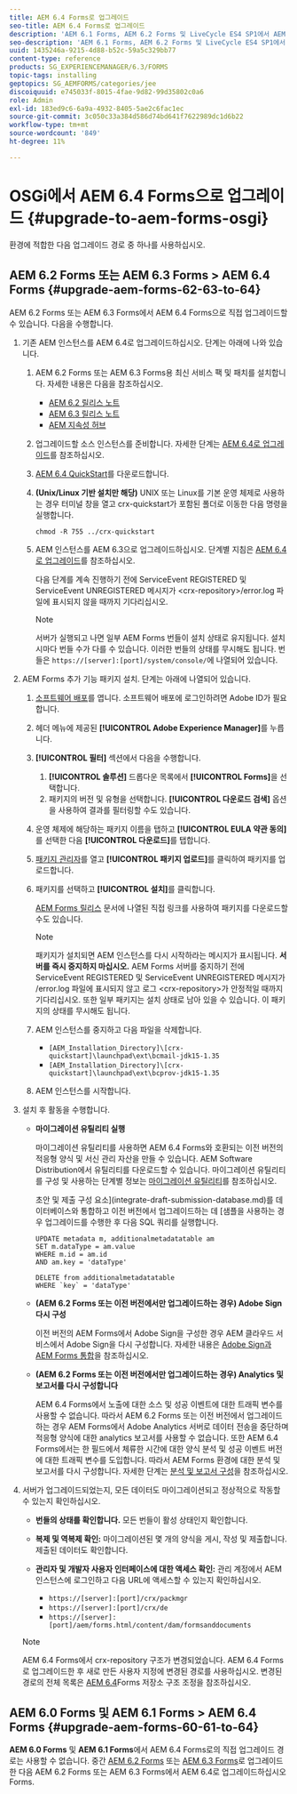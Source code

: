 ```yaml
---
title: AEM 6.4 Forms로 업그레이드
seo-title: AEM 6.4 Forms로 업그레이드
description: 'AEM 6.1 Forms, AEM 6.2 Forms 및 LiveCycle ES4 SP1에서 AEM 6.3 Forms으로 직접 업그레이드할 수 있습니다. '
seo-description: 'AEM 6.1 Forms, AEM 6.2 Forms 및 LiveCycle ES4 SP1에서 AEM 6.3 Forms으로 직접 업그레이드할 수 있습니다. '
uuid: 1435246a-9215-4d88-b52c-59a5c329bb77
content-type: reference
products: SG_EXPERIENCEMANAGER/6.3/FORMS
topic-tags: installing
geptopics: SG_AEMFORMS/categories/jee
discoiquuid: e745033f-8015-4fae-9d82-99d35802c0a6
role: Admin
exl-id: 183ed9c6-6a9a-4932-8405-5ae2c6fac1ec
source-git-commit: 3c050c33a384d586d74bd641f7622989dc1d6b22
workflow-type: tm+mt
source-wordcount: '849'
ht-degree: 11%

---
```


# OSGi에서 AEM 6.4 Forms으로 업그레이드 {#upgrade-to-aem-forms-osgi}

환경에 적합한 다음 업그레이드 경로 중 하나를 사용하십시오.

## AEM 6.2 Forms 또는 AEM 6.3 Forms > AEM 6.4 Forms {#upgrade-aem-forms-62-63-to-64}

AEM 6.2 Forms 또는 AEM 6.3 Forms에서 AEM 6.4 Forms으로 직접 업그레이드할 수 있습니다. 다음을 수행합니다.

1. 기존 AEM 인스턴스를 AEM 6.4로 업그레이드하십시오. 단계는 아래에 나와 있습니다.

   1. AEM 6.2 Forms 또는 AEM 6.3 Forms용 최신 서비스 팩 및 패치를 설치합니다. 자세한 내용은 다음을 참조하십시오.

      * [AEM 6.2 릴리스 노트](https://helpx.adobe.com/kr/experience-manager/6-2/release-notes.html)
      * [AEM 6.3 릴리스 노트](https://helpx.adobe.com/kr/experience-manager/6-3/release-notes.html)
      * [AEM 지속성 허브](https://helpx.adobe.com/kr/experience-manager/aem-releases-updates.html)
   1. 업그레이드할 소스 인스턴스를 준비합니다. 자세한 단계는 [AEM 6.4로 업그레이드](/help/sites-deploying/upgrade.md#preparing%20the%20source%20instance)를 참조하십시오.
   1. [AEM 6.4 QuickStart](/help/sites-deploying/deploy.md#getting%20the%20software)를 다운로드합니다.
   1. **(Unix/Linux 기반 설치만 해당)**  UNIX 또는 Linux를 기본 운영 체제로 사용하는 경우 터미널 창을 열고 crx-quickstart가 포함된 폴더로 이동한 다음 명령을 실행합니다.

      `chmod -R 755 ../crx-quickstart`

   1. AEM 인스턴스를 AEM 6.3으로 업그레이드하십시오. 단계별 지침은 [AEM 6.4로 업그레이드](/help/sites-deploying/upgrade.md)를 참조하십시오.

      다음 단계를 계속 진행하기 전에 ServiceEvent REGISTERED 및 ServiceEvent UNREGISTERED 메시지가 &lt;crx-repository>/error.log 파일에 표시되지 않을 때까지 기다리십시오.

      >[!NOTE]
      >
      >서버가 실행되고 나면 일부 AEM Forms 번들이 설치 상태로 유지됩니다. 설치 시마다 번들 수가 다를 수 있습니다. 이러한 번들의 상태를 무시해도 됩니다. 번들은 `https://[server]:[port]/system/console/`에 나열되어 있습니다.


1. AEM Forms 추가 기능 패키지 설치. 단계는 아래에 나열되어 있습니다.

   1. [소프트웨어 배포](https://experience.adobe.com/downloads)를 엽니다. 소프트웨어 배포에 로그인하려면 Adobe ID가 필요합니다.
   1. 헤더 메뉴에 제공된 **[!UICONTROL Adobe Experience Manager]**&#x200B;를 누릅니다.
   1. **[!UICONTROL 필터]** 섹션에서 다음을 수행합니다.
      1. **[!UICONTROL 솔루션]** 드롭다운 목록에서 **[!UICONTROL Forms]**&#x200B;을 선택합니다.
      1. 패키지의 버전 및 유형을 선택합니다. **[!UICONTROL 다운로드 검색]** 옵션을 사용하여 결과를 필터링할 수도 있습니다.
   1. 운영 체제에 해당하는 패키지 이름을 탭하고 **[!UICONTROL EULA 약관 동의]**&#x200B;를 선택한 다음 **[!UICONTROL 다운로드]**&#x200B;를 탭합니다.
   1. [패키지 관리자](https://docs.adobe.com/content/help/ko-KR/experience-manager-65/administering/contentmanagement/package-manager.html)를 열고 **[!UICONTROL 패키지 업로드]**&#x200B;를 클릭하여 패키지를 업로드합니다.
   1. 패키지를 선택하고 **[!UICONTROL 설치]**&#x200B;를 클릭합니다.

      [AEM Forms 릴리스](https://helpx.adobe.com/kr/aem-forms/kb/aem-forms-releases.html) 문서에 나열된 직접 링크를 사용하여 패키지를 다운로드할 수도 있습니다.

      >[!NOTE]
      >
      >패키지가 설치되면 AEM 인스턴스를 다시 시작하라는 메시지가 표시됩니다. **서버를 즉시 중지하지 마십시오.** AEM Forms 서버를 중지하기 전에 ServiceEvent REGISTERED 및 ServiceEvent UNREGISTERED 메시지가 /error.log 파일에 표시되지 않고 로그 &lt;crx-repository>가 안정적일 때까지 기다리십시오. 또한 일부 패키지는 설치 상태로 남아 있을 수 있습니다. 이 패키지의 상태를 무시해도 됩니다.

   1. AEM 인스턴스를 중지하고 다음 파일을 삭제합니다.

      * `[AEM_Installation_Directory]\[crx-quickstart]\launchpad\ext\bcmail-jdk15-1.35`
      * `[AEM_Installation_Directory]\[crx-quickstart]\launchpad\ext\bcprov-jdk15-1.35`
   1. AEM 인스턴스를 시작합니다.


1. 설치 후 활동을 수행합니다.

   * **마이그레이션 유틸리티 실행**

      마이그레이션 유틸리티를 사용하면 AEM 6.4 Forms와 호환되는 이전 버전의 적응형 양식 및 서신 관리 자산을 만들 수 있습니다. AEM Software Distribution에서 유틸리티를 다운로드할 수 있습니다. 마이그레이션 유틸리티를 구성 및 사용하는 단계별 정보는 [마이그레이션 유틸리티](/help/forms/using/migration-utility.md)를 참조하십시오.

      초안 및 제출 구성 요소](integrate-draft-submission-database.md)를 데이터베이스와 통합하고 이전 버전에서 업그레이드하는 데 [샘플을 사용하는 경우 업그레이드를 수행한 후 다음 SQL 쿼리를 실행합니다.

      ```
      UPDATE metadata m, additionalmetadatatable am
      SET m.dataType = am.value
      WHERE m.id = am.id
      AND am.key = 'dataType'
      ```

      ```
      DELETE from additionalmetadatatable
      WHERE `key` = 'dataType'
      ```

   * **(AEM 6.2 Forms 또는 이전 버전에서만 업그레이드하는 경우) Adobe Sign 다시 구성**

      이전 버전의 AEM Forms에서 Adobe Sign을 구성한 경우 AEM 클라우드 서비스에서 Adobe Sign을 다시 구성합니다. 자세한 내용은 [Adobe Sign과 AEM Forms 통합](/help/forms/using/adobe-sign-integration-adaptive-forms.md)을 참조하십시오.

   * **(AEM 6.2 Forms 또는 이전 버전에서만 업그레이드하는 경우) Analytics 및 보고서를 다시 구성합니다**

      AEM 6.4 Forms에서 노출에 대한 소스 및 성공 이벤트에 대한 트래픽 변수를 사용할 수 없습니다. 따라서 AEM 6.2 Forms 또는 이전 버전에서 업그레이드하는 경우 AEM Forms에서 Adobe Analytics 서버로 데이터 전송을 중단하며 적응형 양식에 대한 analytics 보고서를 사용할 수 없습니다. 또한 AEM 6.4 Forms에서는 한 필드에서 체류한 시간에 대한 양식 분석 및 성공 이벤트 버전에 대한 트래픽 변수를 도입합니다. 따라서 AEM Forms 환경에 대한 분석 및 보고서를 다시 구성합니다. 자세한 단계는 [분석 및 보고서 구성](/help/forms/using/configure-analytics-forms-documents.md)을 참조하십시오.

1. 서버가 업그레이드되었는지, 모든 데이터도 마이그레이션되고 정상적으로 작동할 수 있는지 확인하십시오.

   * **번들의 상태를 확인합니다.**  모든 번들이 활성 상태인지 확인합니다.
   * **복제 및 역복제 확인:** 마이그레이션된 몇 개의 양식을 게시, 작성 및 제출합니다. 제출된 데이터도 확인합니다.
   * **관리자 및 개발자 사용자 인터페이스에 대한 액세스 확인:**  관리 계정에서 AEM 인스턴스에 로그인하고 다음 URL에 액세스할 수 있는지 확인하십시오.

      * `https://[server]:[port]/crx/packmgr`
      * `https://[server]:[port]/crx/de`
      * `https://[server]:[port]/aem/forms.html/content/dam/formsanddocuments`

   >[!NOTE]
   AEM 6.4 Forms에서 crx-repository 구조가 변경되었습니다. AEM 6.4 Forms로 업그레이드한 후 새로 만든 사용자 지정에 변경된 경로를 사용하십시오. 변경된 경로의 전체 목록은 [AEM 6.4](/help/sites-deploying/forms-repository-restructuring-in-aem-6-4.md)Forms 저장소 구조 조정을 참조하십시오.

## AEM 6.0 Forms 및 AEM 6.1 Forms > AEM 6.4 Forms {#upgrade-aem-forms-60-61-to-64}

**AEM 6.0 Forms** 및 **AEM 6.1 Forms**&#x200B;에서 AEM 6.4 Forms로의 직접 업그레이드 경로는 사용할 수 없습니다. 중간 [AEM 6.2 Forms](/help/forms/using/upgrade.md) 또는 [AEM 6.3 Forms](/help/forms/using/upgrade.md)로 업그레이드한 다음 AEM 6.2 Forms 또는 AEM 6.3 Forms에서 AEM 6.4로 업그레이드하십시오Forms.

